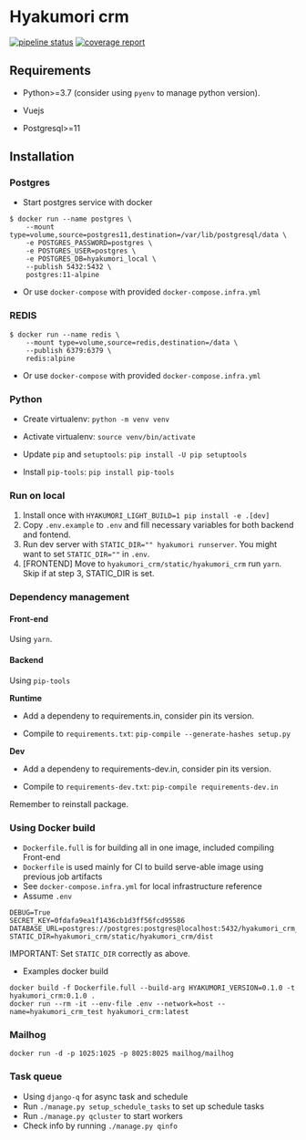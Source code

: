 # Hyakumori crm

[![pipeline status](https://gitlab.com/datafluct/hyakumori_crm/badges/develop/pipeline.svg)](https://gitlab.com/datafluct/hyakumori_crm/-/commits/develop)
[![coverage report](https://gitlab.com/datafluct/hyakumori_crm/badges/develop/coverage.svg)](https://gitlab.com/datafluct/hyakumori_crm/-/commits/develop)

## Requirements

- Python>=3.7 (consider using `pyenv` to manage python version).

- Vuejs

- Postgresql>=11

## Installation

### Postgres

- Start postgres service with docker

```
$ docker run --name postgres \
    --mount type=volume,source=postgres11,destination=/var/lib/postgresql/data \
    -e POSTGRES_PASSWORD=postgres \
    -e POSTGRES_USER=postgres \
    -e POSTGRES_DB=hyakumori_local \
    --publish 5432:5432 \
    postgres:11-alpine
```

- Or use `docker-compose` with provided `docker-compose.infra.yml`

### REDIS

```
$ docker run --name redis \
    --mount type=volume,source=redis,destination=/data \
    --publish 6379:6379 \
    redis:alpine
```

- Or use `docker-compose` with provided `docker-compose.infra.yml`

### Python

- Create virtualenv: `python -m venv venv`

- Activate virtualenv: `source venv/bin/activate`

- Update `pip` and `setuptools`: `pip install -U pip setuptools`

- Install `pip-tools`: `pip install pip-tools`

### Run on local

1. Install once with `HYAKUMORI_LIGHT_BUILD=1 pip install -e .[dev]`
2. Copy `.env.example` to `.env` and fill necessary variables for both backend and fontend.
3. Run dev server with `STATIC_DIR="" hyakumori runserver`. You might want to set `STATIC_DIR=""` in `.env`.
4. [FRONTEND] Move to `hyakumori_crm/static/hyakumori_crm` run `yarn`. Skip if at step 3, STATIC_DIR is set.

### Dependency management

#### Front-end

Using `yarn`.

#### Backend

Using `pip-tools`

**Runtime**

- Add a dependeny to requirements.in, consider pin its version.

- Compile to `requirements.txt`: `pip-compile --generate-hashes setup.py`

**Dev**

- Add a dependeny to requirements-dev.in, consider pin its version.

- Compile to `requirements-dev.txt`: `pip-compile requirements-dev.in`

Remember to reinstall package.

### Using Docker build

- `Dockerfile.full` is for building all in one image, included compiling Front-end
- `Dockerfile` is used mainly for CI to build serve-able image using previous job artifacts
- See `docker-compose.infra.yml` for local infrastructure reference
- Assume `.env`

```
DEBUG=True
SECRET_KEY=0fdafa9ea1f1436cb1d3ff56fcd95586
DATABASE_URL=postgres://postgres:postgres@localhost:5432/hyakumori_crm_local
STATIC_DIR=hyakumori_crm/static/hyakumori_crm/dist
```

IMPORTANT: Set `STATIC_DIR` correctly as above.

- Examples docker build

```
docker build -f Dockerfile.full --build-arg HYAKUMORI_VERSION=0.1.0 -t hyakumori_crm:0.1.0 .
docker run --rm -it --env-file .env --network=host --name=hyakumori_crm_test hyakumori_crm:latest
```

### Mailhog

```
docker run -d -p 1025:1025 -p 8025:8025 mailhog/mailhog
```

### Task queue
- Using `django-q` for async task and schedule
- Run `./manage.py setup_schedule_tasks` to set up schedule tasks
- Run `./manage.py qcluster` to start workers
- Check info by running `./manage.py qinfo`
